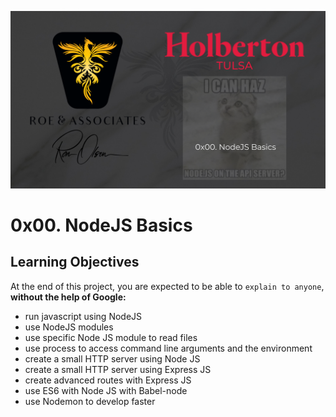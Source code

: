![0x00-Node_JS_basic](https://github.com/ronroeandassociates/assets/blob/master/images/0x00-Node_JS_basic_banner.png)

# 0x00. NodeJS Basics

## Learning Objectives

At the end of this project, you are expected to be able to `explain to anyone`, **without the help of Google:**

- run javascript using NodeJS
- use NodeJS modules
- use specific Node JS module to read files
- use process to access command line arguments and the environment
- create a small HTTP server using Node JS
- create a small HTTP server using Express JS
- create advanced routes with Express JS
- use ES6 with Node JS with Babel-node
- use Nodemon to develop faster
